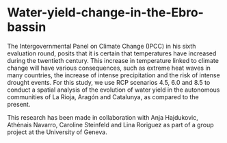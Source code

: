 # Water-yield-change-in-the-Ebro-bassin
The Intergovernmental Panel on Climate Change (IPCC) in his sixth evaluation round, posits that it is certain that temperatures have increased during the twentieth century. This increase in temperature linked to climate change will have various consequences, such as extreme heat waves in many countries, the increase of intense precipitation and the risk of intense drought events. For this study, we use RCP scenarios 4.5, 6.0 and 8.5 to conduct a spatial analysis of the evolution of water yield in the autonomous communities of La Rioja, Aragón and Catalunya, as compared to the present.

This research has been made in collaboration with Anja Hajdukovic, Athénais Navarro, Caroline Steinfeld and Lina Roriguez as part of a group project at the University of Geneva.
